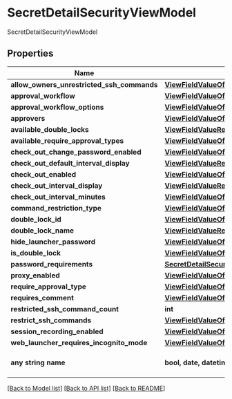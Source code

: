 # SecretDetailSecurityViewModel

SecretDetailSecurityViewModel

## Properties
Name | Type | Description | Notes
------------ | ------------- | ------------- | -------------
**allow_owners_unrestricted_ssh_commands** | [**ViewFieldValueOfBoolean**](ViewFieldValueOfBoolean.md) |  | [optional] 
**approval_workflow** | [**ViewFieldValueOfWorkflowTemplate**](ViewFieldValueOfWorkflowTemplate.md) |  | [optional] 
**approval_workflow_options** | [**ViewFieldValueOfWorkflowTemplateArray**](ViewFieldValueOfWorkflowTemplateArray.md) |  | [optional] 
**approvers** | [**ViewFieldValueOfSecretDetailUserViewModelArray**](ViewFieldValueOfSecretDetailUserViewModelArray.md) |  | [optional] 
**available_double_locks** | [**ViewFieldValueReadOnlyOfViewTemplateFieldDropDownOptionArray**](ViewFieldValueReadOnlyOfViewTemplateFieldDropDownOptionArray.md) |  | [optional] 
**available_require_approval_types** | [**ViewFieldValueOfSecretDetailApprovalTypeArray**](ViewFieldValueOfSecretDetailApprovalTypeArray.md) |  | [optional] 
**check_out_change_password_enabled** | [**ViewFieldValueOfBoolean**](ViewFieldValueOfBoolean.md) |  | [optional] 
**check_out_default_interval_display** | [**ViewFieldValueReadOnlyOfString**](ViewFieldValueReadOnlyOfString.md) |  | [optional] 
**check_out_enabled** | [**ViewFieldValueOfBoolean**](ViewFieldValueOfBoolean.md) |  | [optional] 
**check_out_interval_display** | [**ViewFieldValueReadOnlyOfString**](ViewFieldValueReadOnlyOfString.md) |  | [optional] 
**check_out_interval_minutes** | [**ViewFieldValueOfOptionalInt32**](ViewFieldValueOfOptionalInt32.md) |  | [optional] 
**command_restriction_type** | [**ViewFieldValueOfCommandRestrictionType**](ViewFieldValueOfCommandRestrictionType.md) |  | [optional] 
**double_lock_id** | [**ViewFieldValueOfInt32**](ViewFieldValueOfInt32.md) |  | [optional] 
**double_lock_name** | [**ViewFieldValueReadOnlyOfString**](ViewFieldValueReadOnlyOfString.md) |  | [optional] 
**hide_launcher_password** | [**ViewFieldValueOfBoolean**](ViewFieldValueOfBoolean.md) |  | [optional] 
**is_double_lock** | [**ViewFieldValueOfBoolean**](ViewFieldValueOfBoolean.md) |  | [optional] 
**password_requirements** | [**SecretDetailSecurityPasswordRequirements**](SecretDetailSecurityPasswordRequirements.md) |  | [optional] 
**proxy_enabled** | [**ViewFieldValueOfBoolean**](ViewFieldValueOfBoolean.md) |  | [optional] 
**require_approval_type** | [**ViewFieldValueOfSecretDetailApprovalType**](ViewFieldValueOfSecretDetailApprovalType.md) |  | [optional] 
**requires_comment** | [**ViewFieldValueOfBoolean**](ViewFieldValueOfBoolean.md) |  | [optional] 
**restricted_ssh_command_count** | **int** | RestrictedSshCommandCount | [optional] 
**restrict_ssh_commands** | [**ViewFieldValueOfBoolean**](ViewFieldValueOfBoolean.md) |  | [optional] 
**session_recording_enabled** | [**ViewFieldValueOfBoolean**](ViewFieldValueOfBoolean.md) |  | [optional] 
**web_launcher_requires_incognito_mode** | [**ViewFieldValueOfBoolean**](ViewFieldValueOfBoolean.md) |  | [optional] 
**any string name** | **bool, date, datetime, dict, float, int, list, str, none_type** | any string name can be used but the value must be the correct type | [optional]

[[Back to Model list]](../README.md#documentation-for-models) [[Back to API list]](../README.md#documentation-for-api-endpoints) [[Back to README]](../README.md)


